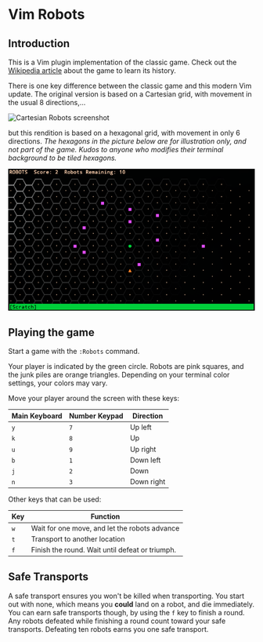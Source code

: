 # Vim Robots

## Introduction
This is a Vim plugin implementation of the classic game. Check out the [Wikipedia article](https://en.wikipedia.org/wiki/Chase_(video_game)) about the game to learn its history.

There is one key difference between the classic game and this modern Vim update. The original version is based on a Cartesian grid, with movement in the usual 8 directions,...

![Cartesian Robots screenshot](https://upload.wikimedia.org/wikipedia/commons/b/bf/Robots_text_screenshot.png)

but this rendition is based on a hexagonal grid, with movement in only 6 directions. *The hexagons in the picture below are for illustration only, and not part of the game. Kudos to anyone who modifies their terminal background to be tiled hexagons.*

![Hex Robots screenshot](https://github.com/PhilRunninger/vim-robots/raw/master/HexRobots.png)

## Playing the game

Start a game with the `:Robots` command.

Your player is indicated by the green circle. Robots are pink squares, and the junk piles are orange triangles. Depending on your terminal color settings, your colors may vary.

Move your player around the screen with these keys:

Main Keyboard | Number Keypad | Direction
---|---|---
`y` | `7` | Up left
`k` | `8` | Up
`u` | `9` | Up right
`b` | `1` | Down left
`j` | `2` | Down
`n` | `3` | Down right

Other keys that can be used:

Key | Function
---|---
`w` | Wait for one move, and let the robots advance
`t` | Transport to another location
`f` | Finish the round. Wait until defeat or triumph.

## Safe Transports
A safe transport ensures you won't be killed when transporting. You start out with none, which means you **could** land on a robot, and die immediately. You can earn safe transports though, by using the `f` key to finish a round. Any robots defeated while finishing a round count toward your safe transports. Defeating ten robots earns you one safe transport.
